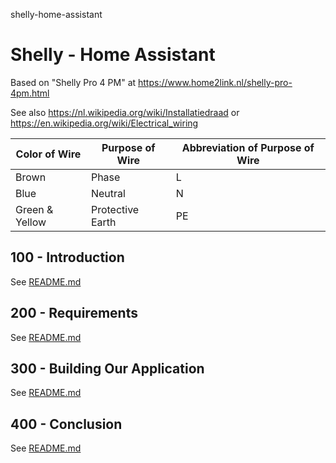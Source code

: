 shelly-home-assistant
# Shelly - Home Assistant

Based on "Shelly Pro 4 PM" at https://www.home2link.nl/shelly-pro-4pm.html

See also https://nl.wikipedia.org/wiki/Installatiedraad or https://en.wikipedia.org/wiki/Electrical_wiring

| Color of Wire | Purpose of Wire | Abbreviation of Purpose of Wire |
| -- | -- | -- |
| Brown | Phase | L |
| Blue | Neutral | N |
| Green & Yellow | Protective Earth | PE |

## 100 - Introduction

See [README.md](./100/README.md)

## 200 - Requirements

See [README.md](./200/README.md)

## 300 - Building Our Application

See [README.md](./300/README.md)

## 400 - Conclusion

See [README.md](./400/README.md)
